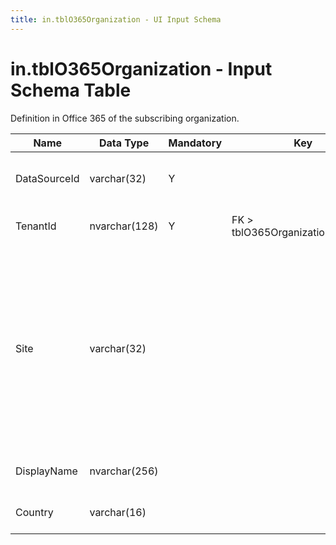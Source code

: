 ```yaml
---
title: in.tblO365Organization - UI Input Schema
---
```

# in.tblO365Organization - Input Schema Table

​Definition in Office 365 of the subscribing organization.​

| Name         | Data Type     | Mandatory | Key                               | Comment                                                                                                                                                         |
|--------------|---------------|-----------|-----------------------------------|-----------------------------------------------------------------------------------------------------------------------------------------------------------------|
| DataSourceId | varchar(32)   | Y         |                                   | Unique ID of the source of this record.                                                                                                                         |
| TenantId     | nvarchar(128) | Y         | FK > tblO365Organization.TenantId​​ | The unique identifier for the tenant.                                                                                                                           |
| Site         | varchar(32)   |           |                                   | A free text value the user can provide with the data source to indicate a site, environment, tenant, ​or other category this Office 365 subscription belongs to. |
| DisplayName  | nvarchar(256) |           |                                   | The display name for the tenant.                                                                                                                                |
| Country      | varchar(16)   |           |                                   | Two-letter country code.                                                                                                                                        |